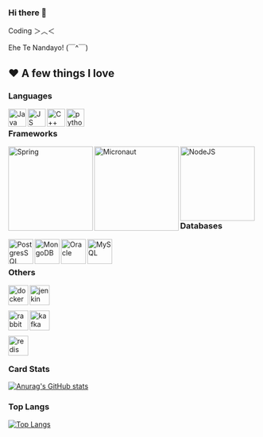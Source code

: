 ### Hi there 👋

Coding ＞︿＜

Ehe Te Nandayo! (￣^￣)
<!-- 
## **📫 Contact**
-->
<!-- 
- [LinkedIn](https://www.linkedin.com/in/trickstarcandina/)
-->
<!-- 
- [YouTube channel](https://www.youtube.com/channel/UCz7dlZOH5a3J_cfssIdNt9w) 
-->
<!-- 
- [Facebook](https://www.facebook.com/100009538187924)
-->
## ❤ A few things I love

### Languages
<img align="left" alt="Java" src="https://cdn-icons-png.flaticon.com/512/226/226777.png" width="36px" />
<img align="left" alt="JS" src="https://user-images.githubusercontent.com/61593963/136700526-74ef3f4e-8f8f-4847-868b-f971d61ed602.png" width="36px" />
<img align="left" alt="C++" src="https://user-images.githubusercontent.com/61593963/136700643-46456e4d-cb1f-4828-b465-10e42230aa0b.png" width="36px" />
<img align="left" alt="python" src="https://cdn3.iconfinder.com/data/icons/logos-and-brands-adobe/512/267_Python-512.png" width="36px" />
<br />

### Frameworks
<img align="left" alt="Spring" src="https://github.com/trickstarcandina/trickstarcandina/assets/61593963/d0ac1c6e-83aa-4cc3-b429-f6a16c05dc67" width="170px"/>
<img align="left" alt="Micronaut" src="https://github.com/trickstarcandina/trickstarcandina/assets/61593963/08b1bd1f-c0ba-4bc2-9c87-2bd9abb42a3c" width="170px"/>
<img align="left" alt="NodeJS" src="https://github.com/trickstarcandina/trickstarcandina/assets/61593963/f92809b3-ee82-4800-bee4-1bbe94ed60a2" width="150px" />
<!--
<img align="left" alt="ReactJS" src="https://user-images.githubusercontent.com/61593963/136700411-7149ff3d-f6b3-4f34-8b7c-4ae8a2488509.png" width="100px" />
-->
<br />
<br />

### Databases
<img align="left" alt="PostgresSQL" src="http://sqladvice.com/wp-content/uploads/2020/08/postgresql-la-gi.png" height="50px" />
<img align="left" alt="MongoDB" src="https://encrypted-tbn0.gstatic.com/images?q=tbn:ANd9GcT8E7_yUawQ_GquA0sh9sDykdS31-Xrj6REDbyFRdQmJoIv9nxSECp4HsSLLUirw18Ql2M&usqp=CAU" height="50px" />
<img align="left" alt="Oracle" src="https://i0.wp.com/deepinthecode.com/wp-content/uploads/2018/09/Oracle_Database.png?fit=432%2C203&ssl=1" height="50px" />
<img align="left" alt="MySQL" src="https://user-images.githubusercontent.com/61593963/136699898-0e99be87-b485-4e8c-9844-ab88d51ac265.png" height="50px"/>
<br />
<br />

### Others
<img align="left" alt="docker" src="https://www.docker.com/wp-content/uploads/2022/03/Moby-logo.png" height="40px" />
<img align="left" alt="jenkin" src="https://upload.wikimedia.org/wikipedia/commons/thumb/e/e3/Jenkins_logo_with_title.svg/1280px-Jenkins_logo_with_title.svg.png" height="40px" />
<br />
<br />
<br />
<img align="left" alt="rabbit" src="https://github.com/trickstarcandina/trickstarcandina/assets/61593963/703105ba-852d-40ee-b65a-62a1ec8a0b8f" height="40px" />
<img align="left" alt="kafka" src="https://github.com/trickstarcandina/trickstarcandina/assets/61593963/5681a3e3-6630-4701-b064-36edf8cf5f28" height="40px" />
<br />
<br />
<br />
<img align="left" alt="redis" src="https://linuxhint.com/wp-content/uploads/2022/01/redis.png" height="40px" />
<br />
<br />

### Card Stats
[![Anurag's GitHub stats](https://github-readme-stats.vercel.app/api?username=trickstarcandina&show_icons=true&theme=gruvbox)](https://github.com/anuraghazra/github-readme-stats)

<!-- 
-->
### Top Langs
[![Top Langs](https://github-readme-stats.vercel.app/api/top-langs/?username=trickstarcandina&layout=compact&theme=highcontrast&langs_count=8)](https://github.com/anuraghazra/github-readme-stats) 

<!--
**trickstarcandina/trickstarcandina** is a ✨ _special_ ✨ repository because its `README.md` (this file) appears on your GitHub profile.

Here are some ideas to get you started:

- 🔭 I’m currently working on ...
- 🌱 I’m currently learning ...
- 👯 I’m looking to collaborate on ...
- 🤔 I’m looking for help with ...
- 💬 Ask me about ...
- 📫 How to reach me: ...
- 😄 Pronouns: ...
- ⚡ Fun fact: ...
-->
